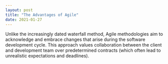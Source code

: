 ```yaml
---
layout: post
title: "The Advantages of Agile"
date: 2021-01-27
---
```


<p>Unlike the increasingly dated waterfall method, Agile methodologies aim to acknowledge and embrace changes that arise during the software development cycle. This approach values collaboration between the client and development team over predetermined contracts (which often lead to unrealistic expectations and deadlines). </p>
<!--
<ol>
  <li>They have a clarifying effect on the class</li>
  <li>They help avoid the need for comments (especially comments within methods)</li>
  <li>They encourage reuse</li>
  <li>They are easy to move to another class</li>
</ol>
-->

<!--more-->
